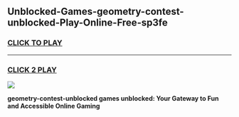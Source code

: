
## Unblocked-Games-geometry-contest-unblocked-Play-Online-Free-sp3fe
<h3>
<a href="https://premium76.site?title=geometry-contest-unblocked&ref=26A">CLICK TO PLAY</a></h3>
<hr>

<h3>
<a href="https://premium76.site?title=geometry-contest-unblocked&ref=26A">CLICK 2 PLAY</a>
  
</h3>

<a href="https://premium76.site?title=geometry-contest-unblocked&ref=26A"><img src="https://clearcache.store/games.png"></a>


**geometry-contest-unblocked games unblocked: Your Gateway to Fun and Accessible Online Gaming**
